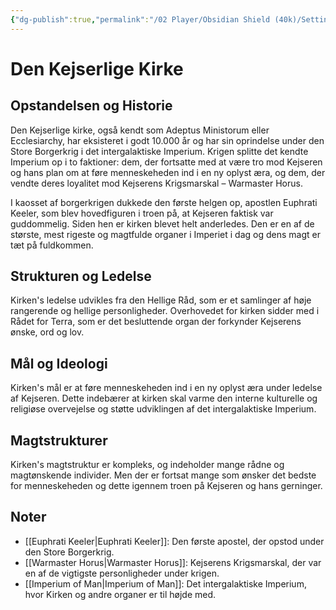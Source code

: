 ```yaml
---
{"dg-publish":true,"permalink":"/02 Player/Obsidian Shield (40k)/Setting Lore/Den Kejserlige Kirke/","title":"Adeptus Ministorum – den Kejserlige kirke","tags":["Imperium of Man","Adeptus Astartes","Ecclesiarchy","Chaos","Warhammer 40k"]}
---
```



# Den Kejserlige Kirke
## Opstandelsen og Historie

Den Kejserlige kirke, også kendt som Adeptus Ministorum eller Ecclesiarchy, har eksisteret i godt 10.000 år og har sin oprindelse under den Store Borgerkrig i det intergalaktiske Imperium. Krigen splitte det kendte Imperium op i to faktioner: dem, der fortsatte med at være tro mod Kejseren og hans plan om at føre menneskeheden ind i en ny oplyst æra, og dem, der vendte deres loyalitet mod Kejserens Krigsmarskal – Warmaster Horus.

I kaosset af borgerkrigen dukkede den første helgen op, apostlen Euphrati Keeler, som blev hovedfiguren i troen på, at Kejseren faktisk var guddommelig. Siden hen er kirken blevet helt anderledes. Den er en af de største, mest rigeste og magtfulde organer i Imperiet i dag og dens magt er tæt på fuldkommen.

## Strukturen og Ledelse

Kirken's ledelse udvikles fra den Hellige Råd, som er et samlinger af høje rangerende og hellige personligheder. Overhovedet for kirken sidder med i Rådet for Terra, som er det besluttende organ der forkynder Kejserens ønske, ord og lov.

## Mål og Ideologi

Kirken's mål er at føre menneskeheden ind i en ny oplyst æra under ledelse af Kejseren. Dette indebærer at kirken skal varme den interne kulturelle og religiøse overvejelse og støtte udviklingen af det intergalaktiske Imperium.

## Magtstrukturer

Kirken's magtstruktur er kompleks, og indeholder mange rådne og magtønskende individer. Men der er fortsat mange som ønsker det bedste for menneskeheden og dette igennem troen på Kejseren og hans gerninger.

## Noter

* [[Euphrati Keeler\|Euphrati Keeler]]: Den første apostel, der opstod under den Store Borgerkrig.
* [[Warmaster Horus\|Warmaster Horus]]: Kejserens Krigsmarskal, der var en af de vigtigste personligheder under krigen.
* [[Imperium of Man\|Imperium of Man]]: Det intergalaktiske Imperium, hvor Kirken og andre organer er til højde med.